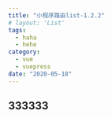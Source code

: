 ```yaml
---
title: "小程序路由list-1.2.2"
# layout: 'List'
tags:
  - haha
  - hehe
category:
  - vue
  - vuepress
date: "2020-05-18"
---
```


## 333333
